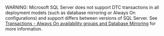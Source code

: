 WARNING: Microsoft SQL Server does not support DTC transactions in all deployment models (such as database mirroring or Always On configurations) and support differs between versions of SQL Server. See [Transactions - Always On availability groups and Database Mirroring](https://docs.microsoft.com/en-us/sql/database-engine/availability-groups/windows/transactions-always-on-availability-and-database-mirroring) for more information.